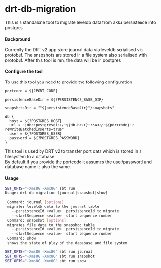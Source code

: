 # drt-db-migration
This is a standalone tool to migrate leveldb data from akka persistence into postgres


#### Background
Currently the DRT v2 app store journal data via leveldb serialised via protobuf. The snapshots are stored in a file system also serialised with protobuf.
After this tool is run, the data will be in postgres.

#### Configure the tool
To use this tool you need to provide the following configuration
```
portcode = ${?PORT_CODE}

persistenceBaseDir = ${?PERSISTENCE_BASE_DIR}

snapshotsDir = ""${persistenceBaseDir}"/snapshots"

db {
  host = ${?POSTGRES_HOST}
  url = "jdbc:postgresql://"${db.host}":5432/"${portcode}"?reWriteBatchedInserts=true"
  user = ${?POSTGRES_USER}
  password = ${?POSTGRES_PASSWORD}
}

```
This tool is used by DRT v2 to transfer port data which is stored in a filesystem to a database.  
By default if you provide the portcode it assumes the user/password and database name is also the same.

#### Usage 

```bash
SBT_OPTS="-Xms8G -Xmx8G" sbt run 
Usage: drt-db-migration [journal|snapshot|show]
 
 Command: journal [options]
 migrates leveldb data to the journal table
   --persistenceId <value>  persistenceId to migrate
   --startSequence <value>  start sequence number
 Command: snapshot [options]
 migrates file data to the snapshot table
   --persistenceId <value>  persistenceId to migrate
   --startSequence <value>  start sequence number
 Command: show
 shows the state of play of the database and file system

```

```bash
SBT_OPTS="-Xms8G -Xmx8G" sbt run journal
SBT_OPTS="-Xms8G -Xmx8G" sbt run snapshot
SBT_OPTS="-Xms8G -Xmx8G" sbt run show
```

